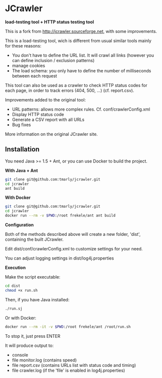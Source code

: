 # JCrawler
**load-testing tool + HTTP status testing tool**

This is a fork from http://jcrawler.sourceforge.net, with some improvements.

This is a load-testing tool, wich is different from usual similar tools mainly for these reasons:
- You don't have to define the URL list. It will crawl all links (however you can define inclusion / exclusion patterns)
- manage cookies
- The load schema: you only have to define the number of milliseconds between each request

This tool can also be used as a crawler to check HTTP status codes for each page, in order to track errors (404, 500, ...) (cf. report.csv).

Improvements added to the original tool:
- URL patterns: allows more complex rules. Cf. conf/crawlerConfig.xml
- Display HTTP status code
- Generate a CSV report with all URLs
- Bug fixes

More information on the original JCrawler site.

## Installation

You need Java >= 1.5 + Ant, or you can use Docker to build the project.

**With Java + Ant**

```bash
git clone git@github.com:tmarly/jcrawler.git
cd jcrawler
ant build
``` 

**With Docker**

```bash
git clone git@github.com:tmarly/jcrawler.git
cd jcrawler
docker run --rm -v $PWD:/root frekele/ant ant build
```

**Configuration**

Both of the methods described above will create a new folder, 'dist', containing the built JCrawler.

Edit dist/conf/crawlerConfig.xml to customize settings for your need.

You can adjust logging settings in dist/log4j.properties

**Execution**

Make the script executable:

```bash
cd dist
chmod +x run.sh
```

Then, if you have Java installed:

```bash
./run.sj
```

Or with Docker:

```bash
docker run --rm -it -v $PWD:/root frekele/ant /root/run.sh
```

To stop it, just press ENTER

It will produce output to:
- console
- file monitor.log (contains speed)
- file report.csv (contains URLs list with status code and timing)
- file crawler.log (if the 'file' is enabled in log4j.properties)
